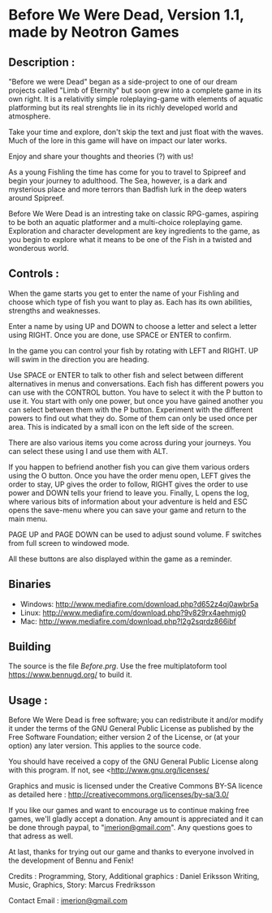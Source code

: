 # Before We Were Dead, Version 1.1, made by Neotron Games


## Description :

"Before we were Dead" began as a side-project to one of our dream projects called "Limb of Eternity"
but soon grew into a complete game in its own right.
It is a relativitly simple roleplaying-game with elements of aquatic platforming but its real
strenghts lie in its richly developed world and atmosphere.

Take your time and explore, don't skip the text and just float with the waves.
Much of the lore in this game will have on impact our later works.

Enjoy and share your thoughts and theories (?) with us!

As a young Fishling the time has come for you 
to travel to Spipreef and begin your journey to adulthood. 
The Sea, however, is a dark and mysterious place and more terrors
than Badfish lurk in the deep waters around Spipreef. 

Before We Were Dead is an intresting take on classic RPG-games, aspiring
to be both an aquatic platformer and a multi-choice roleplaying game.
Exploration and character development are key ingredients to the game, as you begin
to explore what it means to be one of the Fish in a twisted and wonderous world.


## Controls :

When the game starts you get to enter the name of your Fishling and choose which type of fish
you want to play as. Each has its own abilities, strengths and weaknesses.

Enter a name by using UP and DOWN to choose a letter and select a letter using RIGHT.
Once you are done, use SPACE or ENTER to confirm.

In the game you can control your fish by rotating with LEFT and RIGHT. UP will swim in the direction
you are heading.

Use SPACE or ENTER to talk to other fish and select between different alternatives in menus and conversations.
Each fish has different powers you can use with the CONTROL button. You have to select it with the P button to use it.
You start with only one power, but once you have gained another you can select between them with the P button.
Experiment with the different powers to find out what they do. Some of them can only be used once per area. This is
indicated by a small icon on the left side of the screen.

There are also various items you come across during your journeys. You can select these using I
and use them with ALT.

If you happen to befriend another fish you can give them various orders using the O button.
Once you have the order menu open, LEFT gives the order to stay, UP gives the order to follow,
RIGHT gives the order to use power and DOWN tells your friend to leave you.
Finally, L opens the log, where various bits of information about your adventure is held
and ESC opens the save-menu where you can save your game and return to the main menu.

PAGE UP and PAGE DOWN can be used to adjust sound volume.
F switches from full screen to windowed mode.

All these buttons are also displayed within the game as a reminder.

## Binaries 
* Windows: http://www.mediafire.com/download.php?d652z4qj0awbr5a
* Linux: http://www.mediafire.com/download.php?9v829rx4aehmjg0
* Mac: http://www.mediafire.com/download.php?l2g2sqrdz866ibf

## Building
The source is the file *Before.prg*. Use the free multiplatoform tool https://www.bennugd.org/ to build it.

## Usage :

Before We Were Dead is free software; you can redistribute it and/or modify
it under the terms of the GNU General Public License as published by
the Free Software Foundation; either version 2 of the License, or
(at your option) any later version. This applies to the source code.

You should have received a copy of the GNU General Public License along with this program. If not, see <http://www.gnu.org/licenses/

Graphics and music is licensed under the Creative Commons BY-SA licence as detailed here :
http://creativecommons.org/licenses/by-sa/3.0/

If you like our games and want to encourage us to continue making free games, we'll gladly accept a donation.
Any amount is appreciated and it can be done through paypal, to "imerion@gmail.com". Any questions goes to that adress as well.



At last, thanks for trying out our game and thanks to everyone involved in the development of Bennu and Fenix!


Credits :
Programming, Story, Additional graphics : Daniel Eriksson
Writing, Music, Graphics, Story: Marcus Fredriksson

Contact Email : imerion@gmail.com
